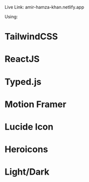Live Link: amir-hamza-khan.netlify.app

Using:
# TailwindCSS
# ReactJS
# Typed.js
# Motion Framer
# Lucide Icon
# Heroicons
# Light/Dark
